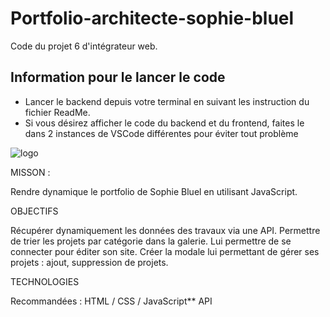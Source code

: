 # Portfolio-architecte-sophie-bluel

Code du projet 6 d'intégrateur web.

## Information pour le lancer le code

 - Lancer le backend depuis votre terminal en suivant les instruction du fichier ReadMe.
 - Si vous désirez afficher le code du backend et du frontend, faites le dans 2 instances de VSCode différentes pour éviter tout problème

![logo](https://github.com/user-attachments/assets/4e94cee7-99aa-4c68-bf6b-4f1ed4d73a69)

MISSON :

Rendre dynamique le portfolio de Sophie Bluel en utilisant JavaScript.

OBJECTIFS

Récupérer dynamiquement les données des travaux via une API.
Permettre de trier les projets par catégorie dans la galerie.
Lui permettre de se connecter pour éditer son site.
Créer la modale lui permettant de gérer ses projets : ajout, suppression de projets.

TECHNOLOGIES

Recommandées : HTML / CSS / JavaScript**
API
